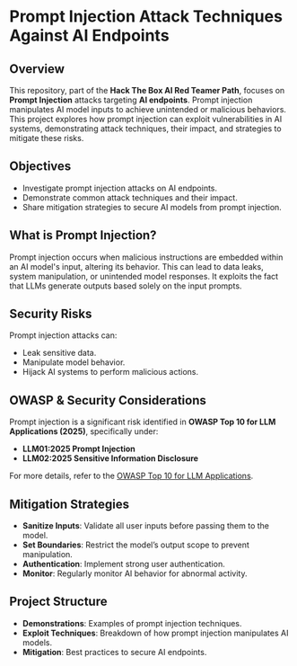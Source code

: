 # Prompt Injection Attack Techniques Against AI Endpoints

## Overview

This repository, part of the **Hack The Box AI Red Teamer Path**, focuses on **Prompt Injection** attacks targeting **AI endpoints**. Prompt injection manipulates AI model inputs to achieve unintended or malicious behaviors. This project explores how prompt injection can exploit vulnerabilities in AI systems, demonstrating attack techniques, their impact, and strategies to mitigate these risks.

## Objectives

- Investigate prompt injection attacks on AI endpoints.
- Demonstrate common attack techniques and their impact.
- Share mitigation strategies to secure AI models from prompt injection.

## What is Prompt Injection?

Prompt injection occurs when malicious instructions are embedded within an AI model's input, altering its behavior. This can lead to data leaks, system manipulation, or unintended model responses. It exploits the fact that LLMs generate outputs based solely on the input prompts.

## Security Risks

Prompt injection attacks can:
- Leak sensitive data.
- Manipulate model behavior.
- Hijack AI systems to perform malicious actions.

## OWASP & Security Considerations

Prompt injection is a significant risk identified in **OWASP Top 10 for LLM Applications (2025)**, specifically under:
- **LLM01:2025 Prompt Injection**
- **LLM02:2025 Sensitive Information Disclosure**

For more details, refer to the [OWASP Top 10 for LLM Applications](https://genai.owasp.org/resource/owasp-top-10-for-llm-applications-2025/).

## Mitigation Strategies

- **Sanitize Inputs**: Validate all user inputs before passing them to the model.
- **Set Boundaries**: Restrict the model’s output scope to prevent manipulation.
- **Authentication**: Implement strong user authentication.
- **Monitor**: Regularly monitor AI behavior for abnormal activity.

## Project Structure

- **Demonstrations**: Examples of prompt injection techniques.
- **Exploit Techniques**: Breakdown of how prompt injection manipulates AI models.
- **Mitigation**: Best practices to secure AI endpoints.
